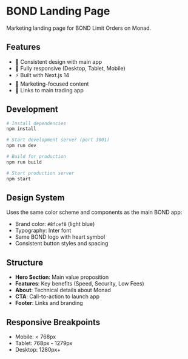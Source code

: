 # BOND Landing Page

Marketing landing page for BOND Limit Orders on Monad.

## Features

- 🎨 Consistent design with main app
- 📱 Fully responsive (Desktop, Tablet, Mobile)  
- ⚡ Built with Next.js 14
- 🎯 Marketing-focused content
- 🔗 Links to main trading app

## Development

```bash
# Install dependencies
npm install

# Start development server (port 3001)
npm run dev

# Build for production
npm run build

# Start production server
npm start
```

## Design System

Uses the same color scheme and components as the main BOND app:
- Brand color: `#8fcef8` (light blue)
- Typography: Inter font
- Same BOND logo with heart symbol
- Consistent button styles and spacing

## Structure

- **Hero Section**: Main value proposition
- **Features**: Key benefits (Speed, Security, Low Fees)  
- **About**: Technical details about Monad
- **CTA**: Call-to-action to launch app
- **Footer**: Links and branding

## Responsive Breakpoints

- Mobile: < 768px
- Tablet: 768px - 1279px  
- Desktop: 1280px+
